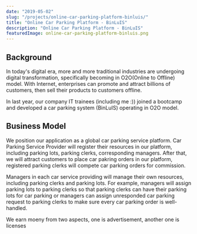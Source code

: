```yaml
---
date: "2019-05-02"
slug: "/projects/online-car-parking-platform-binluis/"
title: "Online Car Parking Platform - BinLuIS"
description: "Online Car Parking Platform - BinLuIS"
featuredImage: online-car-parking-platform-binluis.png
---
```

## Background
In today's digital era, more and more traditional industries are undergoing digital transformation, specifically becoming in O2O(Online to Offline) model. With Internet, enterprises can promote and attract billions of customers, then sell their products to customers offline. 

In last year, our company IT trainees (including me :)) joined a bootcamp and developed a car parking system (BinLuIS) operating in O2O model. 

## Business Model
We position our application as a global car parking service platform. Car Parking Service Provider will register their resources in our platform, including parking lots, parking clerks, corresponding managers. After that, we will attract customers to place car pakring orders in our platform, registered parking clerks will compete car parking orders for commission. 

Managers in each car service providing will manage their own resources, including parking clerks and parking lots. For example, managers will assign parking lots to parking clerks so that parking clerks can have their parking lots for car parking or managers can assign unresponded car parking request to parking clerks to make sure every car parking order is well-handled.

We earn moeny from two aspects, one is advertisement, another one is licenses